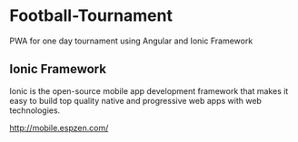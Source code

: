 # Football-Tournament
PWA for one day tournament using Angular and Ionic Framework

## Ionic Framework
Ionic is the open-source mobile app development framework that makes it easy to build top quality native and progressive web apps with web technologies.



http://mobile.espzen.com/
